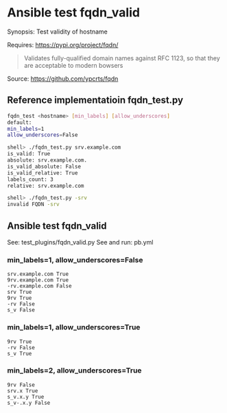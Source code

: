 # Ansible test fqdn_valid

Synopsis: Test validity of hostname

Requires: https://pypi.org/project/fqdn/

> Validates fully-qualified domain names against RFC 1123, so that
  they are acceptable to modern bowsers

Source: https://github.com/ypcrts/fqdn


## Reference implementatioin fqdn_test.py

```bash
fqdn_test <hostname> [min_labels] [allow_underscores]
default:
min_labels=1
allow_underscores=False
```

```bash
shell> ./fqdn_test.py srv.example.com
is_valid: True
absolute: srv.example.com.
is_valid_absolute: False
is_valid_relative: True
labels_count: 3
relative: srv.example.com
```

```bash
shell> ./fqdn_test.py -srv
invalid FQDN -srv
```

## Ansible test fqdn_valid

See: test_plugins/fqdn_valid.py
See and run: pb.yml


### min_labels=1, allow_underscores=False

```
srv.example.com True
9rv.example.com True
-rv.example.com False
srv True
9rv True
-rv False
s_v False
```

### min_labels=1, allow_underscores=True

```
9rv True
-rv False
s_v True
```

### min_labels=2, allow_underscores=True

```
9rv False
srv.x True
s_v.x.y True
s_v-.x.y False
```
